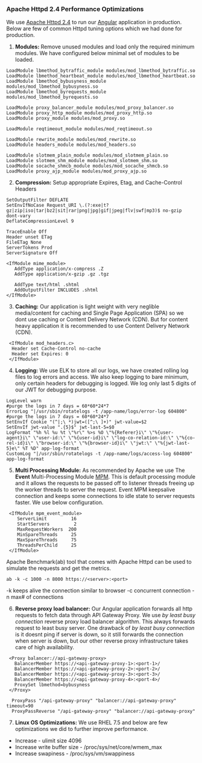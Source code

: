### Apache Httpd 2.4 Performance Optimizations ######
We use [Apache Httpd 2.4](https://httpd.apache.org/docs/2.4/) to run our [Angular](https://angular.io/) application in production. Below are few of common Httpd tuning options which we had done for production.

1. **Modules:** Remove unused modules and load only the required minimum modules. We have configured below minimal set of modules to be loaded.
 ```
 LoadModule lbmethod_bytraffic_module modules/mod_lbmethod_bytraffic.so
 LoadModule lbmethod_heartbeat_module modules/mod_lbmethod_heartbeat.so
 LoadModule lbmethod_bybusyness_module modules/mod_lbmethod_bybusyness.so
 LoadModule lbmethod_byrequests_module modules/mod_lbmethod_byrequests.so

 LoadModule proxy_balancer_module modules/mod_proxy_balancer.so
 LoadModule proxy_http_module modules/mod_proxy_http.so
 LoadModule proxy_module modules/mod_proxy.so

 LoadModule reqtimeout_module modules/mod_reqtimeout.so

 LoadModule rewrite_module modules/mod_rewrite.so
 LoadModule headers_module modules/mod_headers.so

 LoadModule slotmem_plain_module modules/mod_slotmem_plain.so
 LoadModule slotmem_shm_module modules/mod_slotmem_shm.so
 LoadModule socache_shmcb_module modules/mod_socache_shmcb.so
 LoadModule proxy_ajp_module modules/mod_proxy_ajp.so
 ```

2. **Compression:** Setup appropriate Expires, Etag, and Cache-Control Headers
 ```
 SetOutputFilter DEFLATE
 SetEnvIfNoCase Request_URI \.(?:exe|t?gz|zip|iso|tar|bz2|sit|rar|png|jpg|gif|jpeg|flv|swf|mp3)$ no-gzip dont-vary
 DeflateCompressionLevel 9

 TraceEnable Off
 Header unset ETag
 FileETag None
 ServerTokens Prod
 ServerSignature Off
 
 <IfModule mime_module>
    AddType application/x-compress .Z
    AddType application/x-gzip .gz .tgz

    AddType text/html .shtml
    AddOutputFilter INCLUDES .shtml
 </IfModule>
 ```

3. **Caching:** Our application is light weight with very neglible media/content for caching and Single Page Application (SPA) so we dont use caching or Content Delivery Network (CDN). But for content heavy application it is recommended to use Content Delivery Network (CDN).
```
 <IfModule mod_headers.c>
  Header set Cache-Control no-cache
  Header set Expires: 0
 </IfModule>
```

4. **Logging:** We use ELK to store all our logs, we have created rolling log files to log errors and access. We also keep logging to bare minimum, only certain headers for debugging is logged. We log only last 5 digits of our JWT for debugging purpose.
 ```
 LogLevel warn
 #purge the logs in 7 days = 60*60*24*7
 ErrorLog "|/usr/sbin/rotatelogs -t /app-name/logs/error-log 604800"
 #purge the logs in 7 days = 60*60*24*7
 SetEnvIf Cookie "(^|;\ *)jwt=([^;\ ]+)" jwt-value=$2
 SetEnvIf jwt-value ".{5}$" jwt-last-5=$0
 LogFormat "%h %l %u %t \"%r\" %>s %O \"%{Referer}i\" \"%{user-agent}i\" \"user-id:\" \"%{user-id}i\" \"log-co-relation-id:\" \"%{co-  rel-id}i\" \"browser-id:\" \"%{browser-id}i\" \"jwt:\" \"%{jwt-last-5}e\" %T %D" app-log-format
 CustomLog "|/usr/sbin/rotatelogs -t /app-name/logs/access-log 604800" app-log-format
 ```

5. **Multi Processing Module:** As recommended by Apache we use The **Event** Multi-Processing Module [MPM](https://httpd.apache.org/docs/2.4/mod/event.html). This is default processing module and it allows the requests to be passed off to listener threads freeing up the worker threads to server the request. Event MPM keepsalive connection and keeps some connections to idle state to server requests faster.
We use below configuration. 
 ```
  <IfModule mpm_event_module>
     ServerLimit         16
     StartServers         2
     MaxRequestWorkers  200
     MinSpareThreads     25
     MaxSpareThreads     75
     ThreadsPerChild     25
  </IfModule>
 ```
Apache Benchmark(ab) tool that comes with Apache Httpd can be used to simulate the requests and get the metrics.
 ```
 ab -k -c 1000 -n 8000 https://<server>:<port>
 ```
 -k keeps alive the connection similar to browser
 -c concurrent connection
 -n max# of connections

6. **Reverse proxy load balancer:** Our Angular application forwards all http requests to fetch data through API Gateway Proxy. We use *by least busy connection* reverse proxy load balancer algorithm. This always forwards request to least busy server. One drawback of *by least busy connection* is it doesnt ping if server is down, so it still forwards the connection when server is down, but our other reverse proxy infrastructure takes care of high availability.
```
 <Proxy balancer://api-gateway-proxy>
   BalancerMember https://<api-gateway-proxy-1>:<port-1>/
   BalancerMember https://<api-gateway-proxy-2>:<port-2>/
   BalancerMember https://<api-gateway-proxy-3>:<port-3>/
   BalancerMember https://<api-gateway-proxy-4>:<port-4>/
   ProxySet lbmethod=bybusyness
 </Proxy>

  ProxyPass "/api-gateway-proxy" "balancer://api-gateway-proxy" timeout=90
  ProxyPassReverse "/api-gateway-proxy" "balancer://api-gateway-proxy"
```

7. **Linux OS Optimizations:** We use RHEL 7.5 and below are few optimizations we did to further improve performance.
 * Increase - ulimit size 4096
 * Increase write buffer size - /proc/sys/net/core/wmem_max
 * Increase swapiness - /proc/sys/vm/swappiness


